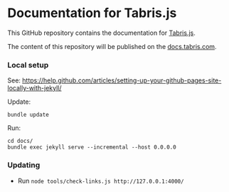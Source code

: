 # Documentation for Tabris.js

This GitHub repository contains the documentation for [Tabris.js](https://tabris.com).

The content of this repository will be published on the [docs.tabris.com](https://docs.tabris.com).

### Local setup

See: https://help.github.com/articles/setting-up-your-github-pages-site-locally-with-jekyll/

Update:

    bundle update

Run:

    cd docs/
    bundle exec jekyll serve --incremental --host 0.0.0.0

### Updating

- Run `node tools/check-links.js http://127.0.0.1:4000/`
